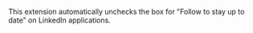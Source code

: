 This extension automatically unchecks the box for "Follow <company name> to stay up to date" on LinkedIn applications.
